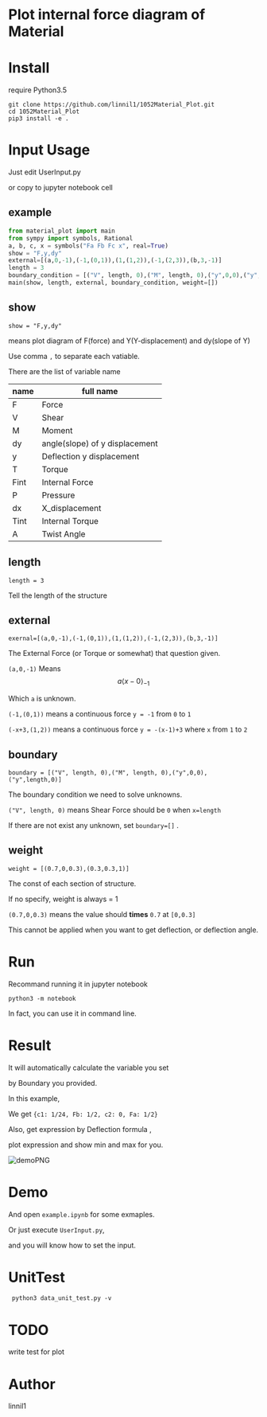 # Plot internal force diagram of Material

# Install

require Python3.5

```
git clone https://github.com/linnil1/1052Material_Plot.git
cd 1052Material_Plot
pip3 install -e .
```

# Input Usage

Just edit UserInput.py

or copy to jupyter notebook cell

## example

``` python
from material_plot import main
from sympy import symbols, Rational
a, b, c, x = symbols("Fa Fb Fc x", real=True)
show = "F,y,dy"
external=[(a,0,-1),(-1,(0,1)),(1,(1,2)),(-1,(2,3)),(b,3,-1)]
length = 3
boundary_condition = [("V", length, 0),("M", length, 0),("y",0,0),("y",length,0)]
main(show, length, external, boundary_condition, weight=[])
```

## show
` show = "F,y,dy" `

means plot diagram of F(force) and Y(Y-displacement) and dy(slope of Y)

Use comma `,` to separate each vatiable.

There are the list of variable name

| name | full name |
| ---  | ---- |
| F    | Force |
| V    | Shear |
| M    | Moment|
| dy   | angle(slope) of y displacement |
| y    | Deflection y displacement |
| T    | Torque |
| Fint | Internal Force |
| P    | Pressure |
| dx   | X_displacement |
| Tint | Internal Torque |
| A    | Twist Angle |

## length

` length = 3 `

Tell the length of the structure

## external

` exernal=[(a,0,-1),(-1,(0,1)),(1,(1,2)),(-1,(2,3)),(b,3,-1)] `

The External Force (or Torque or somewhat) that question given.

` (a,0,-1) ` Means $$ a \left \langle x - 0 \right \rangle _ {-1} $$

Which `a` is unknown.

` (-1,(0,1)) ` means  a continuous force `y = -1` from `0` to `1`

` (-x+3,(1,2)) ` means  a continuous force `y = -(x-1)+3` where `x` from `1` to `2`


## boundary

` boundary = [("V", length, 0),("M", length, 0),("y",0,0),("y",length,0)] `

The boundary condition we need to solve unknowns.

` ("V", length, 0) ` 
means Shear Force should be `0` when `x=length`


If there are not exist any unknown, set `boundary=[]` .

 
## weight

` weight = [(0.7,0,0.3),(0.3,0.3,1)] `

The const of each section of structure.

If no specify, weight is always = 1

` (0.7,0,0.3) ` 
means the value should **times** `0.7` at `[0,0.3]`

This cannot be applied when you want to get deflection, or deflection angle.

# Run

Recommand running it in jupyter notebook

` python3 -m notebook `

In fact, you can use it in command line.

# Result

It will automatically calculate the variable you set

by Boundary you provided.

In this example,

We get ` {c1: 1/24, Fb: 1/2, c2: 0, Fa: 1/2} `

Also, get expression by Deflection formula ,

plot expression and show min and max for you.

![demoPNG](http://imgur.com/TrOAc9K.png)

# Demo

And open `example.ipynb` for some exmaples.

Or just execute `UserInput.py`,

and you will know how to set the input.

# UnitTest

` python3 data_unit_test.py -v`

# TODO

write test for plot

# Author

linnil1

